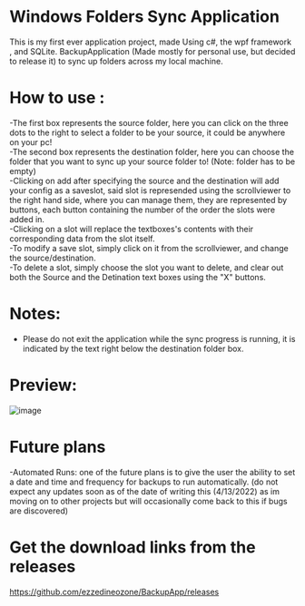 # Windows Folders Sync Application
This is my first ever application project, made Using c#, the wpf framework , and SQLite.
BackupApplication (Made mostly for personal use, but decided to release it) to sync up folders across my local machine.
# How to use :
-The first box represents the source folder, here you can click on the three dots to the right to select a folder to be your source, it could be anywhere on your pc!  
-The second box represents the destination folder, here you can choose the folder that you want to sync up your source folder to! (Note: folder has to be empty)  
-Clicking on add after specifying the source and the destination will add your config as a saveslot, said slot is represended using the scrollviewer to the right hand side, where you
can manage them, they are represented by buttons, each button containing the number of the order the slots were added in.  
-Clicking on a slot will replace the textboxes's contents with their corresponding data from the slot itself.  
-To modify a save slot, simply click on it from the scrollviewer, and change the source/destination.  
-To delete a slot, simply choose the slot you want to delete, and clear out both the Source and the Detination text boxes using the "X" buttons.
# Notes: 
- Please do not exit the application while the sync progress is running, it is indicated by the text right below the destination folder box.

# Preview: 

![image](https://user-images.githubusercontent.com/29092330/163240720-75f67c63-08b5-4dc9-8e5c-69f706cd3bd2.png)





# Future plans
-Automated Runs:
one of the future plans is to give the user the ability to set a date and time and frequency for backups to run automatically.
(do not expect any updates soon as of the date of writing this (4/13/2022) as im moving on to other projects but will occasionally come back to this if bugs are discovered)


# Get the download links from the releases

https://github.com/ezzedineozone/BackupApp/releases

